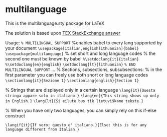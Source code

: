 # multilanguage
This is the multilanguage.sty package for LaTeX

The solution is based upon [TEX StackExchange answer](http://tex.stackexchange.com/questions/5076/is-it-possible-to-keep-my-translation-together-with-original-text/31401#31401)

Usage:
`% MULTILINGUAL SUPPORT`
%enables babel to every lang supported by your document
`\usepackage[italian,englishlithuanian]{babel}` 
`\usepackage{multilanguage}`
% set short and long language codes
% the second one must be known by babel
`%\setdoclang{it}{italian}` 
`%\setdoclang{en}{english}`
`\setdoclang{lt}{lithuanian}`
`% END MULTILINGUAL SUPPORT`
...
% Sections, subsections, subsubsections:
% in the first parameter you can freely use both short or long language codes
`\sectionlang{it}{Sezione 1}` 
`\sectionlang{english}{Section 1}`

% Strings that are displayed only in a certain language
`\lang{it}{Questa stringa appare solo in italiano.}`
`\lang{en}{This string shows up only in English.}`
`\lang{lt}{Ši eilutė bus tik lietuviškame tekste.}`


% When you have only two languages, you can simply rely on this if-else construct

`\langif{it}{If vero: questo e' italiano.}{Else: this is for any language
different from Italian.}`
